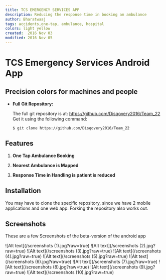 ```yaml
---
title: TCS EMERGENCY SERVICES APP
description: Reducing the response time in booking an ambulance
author: Bharatwaaj
tags: accidents,one-tap, ambulance, hospital
colors: light yellow
created:  2016 Nov 03
modified: 2016 Nov 05
---
```


TCS Emergency Services Android App
==================================

## Precision colors for machines and people

*   **Full Git Repository:**

    The full git repository is at: <https://github.com/Disqovery2016/Team_22>
    Get it using the following command:

        $ git clone https://github.com/Disqovery2016/Team_22


Features
--------

1. **One Tap Ambulance Booking**

2. **Nearest Ambulance is Mapped**

3. **Response Time in Handling is patient is reduced**

Installation
------------

You may have to clone the specific repository, since we have 2 mobile applications and one web app.
Forking the repository also works out.


Screenshots
-----------

These are a few Screenshots of the beta-version of the android app


![Alt text](/screenshots (1).jpg?raw=true)
![Alt text](/screenshots (2).jpg?raw=true)
![Alt text](/screenshots (3).jpg?raw=true)
![Alt text](/screenshots (4).jpg?raw=true)
![Alt text](/screenshots (5).jpg?raw=true)
![Alt text](/screenshots (6).jpg?raw=true)
![Alt text](/screenshots (7).jpg?raw=true)
![Alt text](/screenshots (8).jpg?raw=true)
![Alt text](/screenshots (9).jpg?raw=true)
![Alt text](/screenshots (10).jpg?raw=true)
